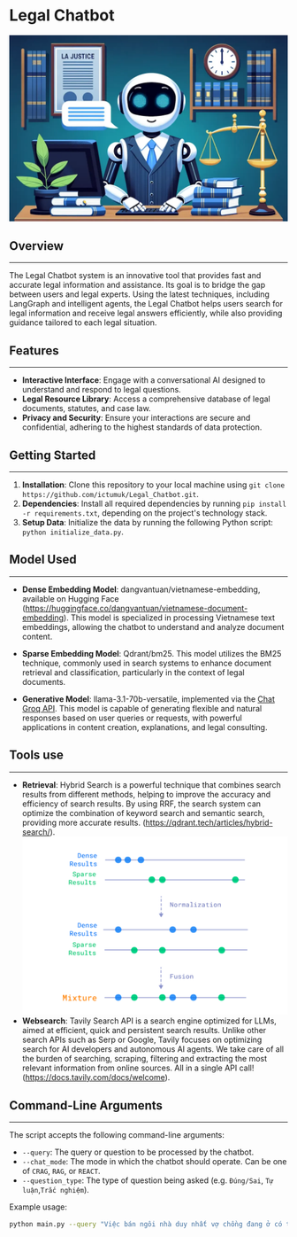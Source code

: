 # Legal Chatbot
![RAGFLOW/image/img_1.png](AiModels/RAGFLOW/image/img_1.png)
## Overview
_____
The Legal Chatbot system is an innovative tool that provides fast and accurate legal information and assistance. Its goal is to bridge the gap between users and legal experts. Using the latest techniques, including LangGraph and intelligent agents, the Legal Chatbot helps users search for legal information and receive legal answers efficiently, while also providing guidance tailored to each legal situation.

## Features
_____
- **Interactive Interface**: Engage with a conversational AI designed to understand and respond to legal questions.
- **Legal Resource Library**: Access a comprehensive database of legal documents, statutes, and case law.
- **Privacy and Security**: Ensure your interactions are secure and confidential, adhering to the highest standards of data protection.

## Getting Started
_____
1. **Installation**: Clone this repository to your local machine using `git clone https://github.com/ictumuk/Legal_Chatbot.git`.
2. **Dependencies**: Install all required dependencies by running `pip install -r requirements.txt`, depending on the project's technology stack.
3. **Setup Data**: Initialize the data by running the following Python script: `python initialize_data.py`.

## Model Used
_____
- **Dense Embedding Model**: dangvantuan/vietnamese-embedding, available on Hugging Face (https://huggingface.co/dangvantuan/vietnamese-document-embedding). This model is specialized in processing Vietnamese text embeddings, allowing the chatbot to understand and analyze document content.

- **Sparse Embedding Model**: Qdrant/bm25. This model utilizes the BM25 technique, commonly used in search systems to enhance document retrieval and classification, particularly in the context of legal documents.

- **Generative Model**: llama-3.1-70b-versatile, implemented via the [Chat Groq API](https://groq.com/). This model is capable of generating flexible and natural responses based on user queries or requests, with powerful applications in content creation, explanations, and legal consulting.

## Tools use
_____
- **Retrieval**: Hybrid Search is a powerful technique that combines search results from different methods, helping to improve the accuracy and efficiency of search results. By using RRF, the search system can optimize the combination of keyword search and semantic search, providing more accurate results. (https://qdrant.tech/articles/hybrid-search/).
![RAGFLOW/image/img.png](AiModels/RAGFLOW/image/img.png)
- **Websearch**: Tavily Search API is a search engine optimized for LLMs, aimed at efficient, quick and persistent search results. Unlike other search APIs such as Serp or Google, Tavily focuses on optimizing search for AI developers and autonomous AI agents. We take care of all the burden of searching, scraping, filtering and extracting the most relevant information from online sources. All in a single API call!(https://docs.tavily.com/docs/welcome).

## Command-Line Arguments
_____
The script accepts the following command-line arguments:

* `--query`: The query or question to be processed by the chatbot.
* `--chat_mode`: The mode in which the chatbot should operate. Can be one of `CRAG`, `RAG`, or `REACT`.
* `--question_type`: The type of question being asked (e.g. `Đúng/Sai`, `Tự luận`,`Trắc nghiệm`).

Example usage:
```bash
python main.py --query "Việc bán ngôi nhà duy nhất vợ chồng đang ở có thể được thực hiện chỉ cần có sự đồng ý của chồng mà không cần sự đồng ý của vợ, đúng hay sai?" --chat_mode CRAG --question_type "Đúng/Sai"